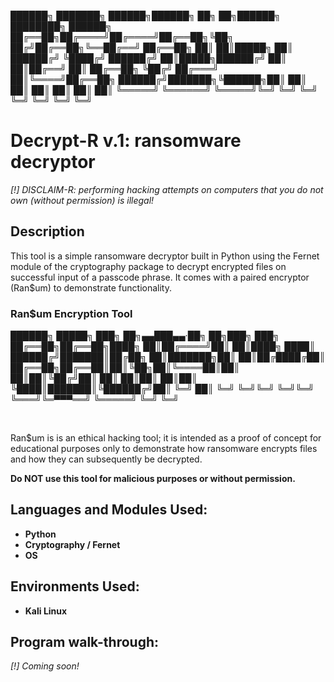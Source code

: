                                                                                   
██████╗ ███████╗ ██████╗██████╗ ██╗   ██╗██████╗ ████████╗   ██████╗ 
██╔══██╗██╔════╝██╔════╝██╔══██╗╚██╗ ██╔╝██╔══██╗╚══██╔══╝   ██╔══██╗
██║  ██║█████╗  ██║     ██████╔╝ ╚████╔╝ ██████╔╝   ██║█████╗██████╔╝
██║  ██║██╔══╝  ██║     ██╔══██╗  ╚██╔╝  ██╔═══╝    ██║╚════╝██╔══██╗
██████╔╝███████╗╚██████╗██║  ██║   ██║   ██║        ██║      ██║  ██║
╚═════╝ ╚══════╝ ╚═════╝╚═╝  ╚═╝   ╚═╝   ╚═╝        ╚═╝      ╚═╝  ╚═╝


<h1>Decrypt-R v.1: ransomware decryptor</h1>
  
<i>[!] DISCLAIM-R: performing hacking attempts on computers that you do not own (without permission) is illegal!</i>

<h2>Description</h2>
<p>This tool is a simple ransomware decryptor built in Python using the Fernet module of the cryptography package to decrypt encrypted files on successful input of a passcode phrase. It comes with a paired encryptor (Ran$um) to demonstrate functionality.</p> 

<h3>Ran$um Encryption Tool</h3>
                                                                 
██████╗  █████╗ ███╗   ██╗▄▄███▄▄·██╗   ██╗███╗   ███╗
██╔══██╗██╔══██╗████╗  ██║██╔════╝██║   ██║████╗ ████║
██████╔╝███████║██╔██╗ ██║███████╗██║   ██║██╔████╔██║
██╔══██╗██╔══██║██║╚██╗██║╚════██║██║   ██║██║╚██╔╝██║
██║  ██║██║  ██║██║ ╚████║███████║╚██████╔╝██║ ╚═╝ ██║
╚═╝  ╚═╝╚═╝  ╚═╝╚═╝  ╚═══╝╚═▀▀▀══╝ ╚═════╝ ╚═╝     ╚═╝
                                                      
                                                                 
<br>
<p>Ran$um is is an ethical hacking tool; it is intended as a proof of concept for educational purposes only to demonstrate how ransomware encrypts files and how they can subsequently be decrypted.</p>
<b>Do NOT use this tool for malicious purposes or without permission.</b>

<h2>Languages and Modules Used:</h2>

- <b>Python</b> 
- <b>Cryptography / Fernet</b>
- <b>OS</b>

<h2>Environments Used: </h2>

- <b>Kali Linux</b>


<h2>Program walk-through:</h2>
<i> [!] Coming soon! </i>
